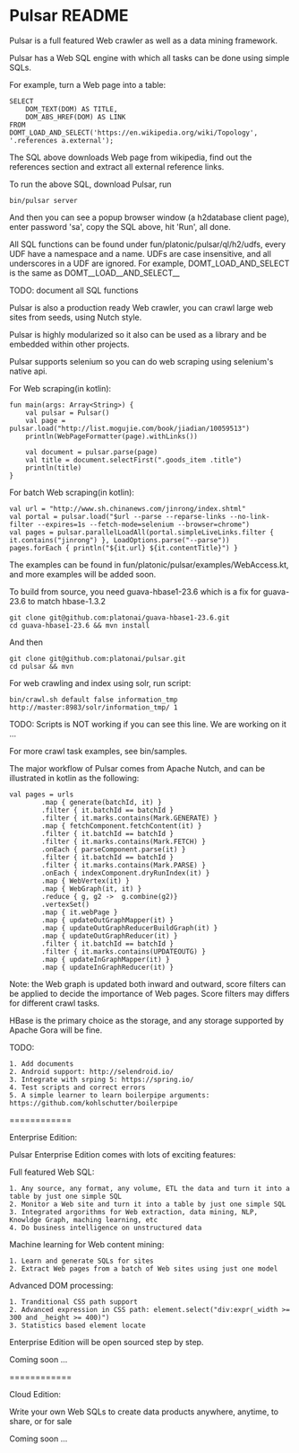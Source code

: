 Pulsar README
===================
Pulsar is a full featured Web crawler as well as a data mining framework.

Pulsar has a Web SQL engine with which all tasks can be done using simple SQLs.

For example, turn a Web page into a table:

    SELECT
        DOM_TEXT(DOM) AS TITLE,
        DOM_ABS_HREF(DOM) AS LINK
    FROM 
    DOMT_LOAD_AND_SELECT('https://en.wikipedia.org/wiki/Topology', '.references a.external');

The SQL above downloads Web page from wikipedia, find out the references section and extract all external reference links.

To run the above SQL, download Pulsar, run

    bin/pulsar server

And then you can see a popup browser window (a h2database client page),
enter password 'sa', copy the SQL above, hit 'Run', all done.

All SQL functions can be found under fun/platonic/pulsar/ql/h2/udfs, every UDF have a namespace and a name.
UDFs are case insensitive, and all underscores in a UDF are ignored.
For example, DOMT_LOAD_AND_SELECT is the same as DOMT__LOAD__AND_SELECT__

TODO: document all SQL functions

Pulsar is also a production ready Web crawler, you can crawl large web sites from seeds, using Nutch style.

Pulsar is highly modularized so it also can be used as a library and be embedded within other projects.

Pulsar supports selenium so you can do web scraping using selenium's native api.

For Web scraping(in kotlin):

    fun main(args: Array<String>) {
        val pulsar = Pulsar()
        val page = pulsar.load("http://list.mogujie.com/book/jiadian/10059513")
        println(WebPageFormatter(page).withLinks())

        val document = pulsar.parse(page)
        val title = document.selectFirst(".goods_item .title")
        println(title)
    }

For batch Web scraping(in kotlin):

    val url = "http://www.sh.chinanews.com/jinrong/index.shtml"
    val portal = pulsar.load("$url --parse --reparse-links --no-link-filter --expires=1s --fetch-mode=selenium --browser=chrome")
    val pages = pulsar.parallelLoadAll(portal.simpleLiveLinks.filter { it.contains("jinrong") }, LoadOptions.parse("--parse"))
    pages.forEach { println("${it.url} ${it.contentTitle}") }

The examples can be found in fun/platonic/pulsar/examples/WebAccess.kt, and more examples will be added soon.

To build from source, you need guava-hbase1-23.6 which is a fix for guava-23.6 to match hbase-1.3.2

    git clone git@github.com:platonai/guava-hbase1-23.6.git
    cd guava-hbase1-23.6 && mvn install

And then

    git clone git@github.com:platonai/pulsar.git
    cd pulsar && mvn

For web crawling and index using solr, run script:

    bin/crawl.sh default false information_tmp http://master:8983/solr/information_tmp/ 1

TODO: Scripts is NOT working if you can see this line. We are working on it ...

For more crawl task examples, see bin/samples.

The major workflow of Pulsar comes from Apache Nutch, and can be illustrated in kotlin as the following:

    val pages = urls
            .map { generate(batchId, it) }
            .filter { it.batchId == batchId }
            .filter { it.marks.contains(Mark.GENERATE) }
            .map { fetchComponent.fetchContent(it) }
            .filter { it.batchId == batchId }
            .filter { it.marks.contains(Mark.FETCH) }
            .onEach { parseComponent.parse(it) }
            .filter { it.batchId == batchId }
            .filter { it.marks.contains(Mark.PARSE) }
            .onEach { indexComponent.dryRunIndex(it) }
            .map { WebVertex(it) }
            .map { WebGraph(it, it) }
            .reduce { g, g2 ->  g.combine(g2)}
            .vertexSet()
            .map { it.webPage }
            .map { updateOutGraphMapper(it) }
            .map { updateOutGraphReducerBuildGraph(it) }
            .map { updateOutGraphReducer(it) }
            .filter { it.batchId == batchId }
            .filter { it.marks.contains(UPDATEOUTG) }
            .map { updateInGraphMapper(it) }
            .map { updateInGraphReducer(it) }

Note: the Web graph is updated both inward and outward, score filters can be applied to decide the importance of Web pages. Score filters may differs for different crawl tasks.

HBase is the primary choice as the storage, and any storage supported by Apache Gora will be fine.

TODO:

```
1. Add documents
2. Android support: http://selendroid.io/
3. Integrate with srping 5: https://spring.io/
4. Test scripts and correct errors
5. A simple learner to learn boilerpipe arguments: https://github.com/kohlschutter/boilerpipe
```

============

Enterprise Edition:

Pulsar Enterprise Edition comes with lots of exciting features:

Full featured Web SQL:
```
1. Any source, any format, any volume, ETL the data and turn it into a table by just one simple SQL
2. Monitor a Web site and turn it into a table by just one simple SQL
3. Integrated argorithms for Web extraction, data mining, NLP, Knowldge Graph, maching learning, etc
4. Do business intelligence on unstructured data
```

Machine learning for Web content mining:
```
1. Learn and generate SQLs for sites
2. Extract Web pages from a batch of Web sites using just one model
```

Advanced DOM processing:
```
1. Tranditional CSS path support
2. Advanced expression in CSS path: element.select("div:expr(_width >= 300 and _height >= 400)")
3. Statistics based element locate
```

Enterprise Edition will be open sourced step by step.

Coming soon ...

============

Cloud Edition:

Write your own Web SQLs to create data products anywhere, anytime, to share, or for sale

Coming soon ...
